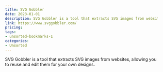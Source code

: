 ```yaml
---
title: SVG Gobbler
date: 2023-01-01
description: SVG Gobbler is a tool that extracts SVG images from websites, allowing you to reuse and edit them for your own designs.
link: https://www.svggobbler.com/
pricing: 
tags: 
- unsorted-bookmarks-1 
categories: 
- Unsorted 
---
```


SVG Gobbler is a tool that extracts SVG images from websites, allowing you to reuse and edit them for your own designs.